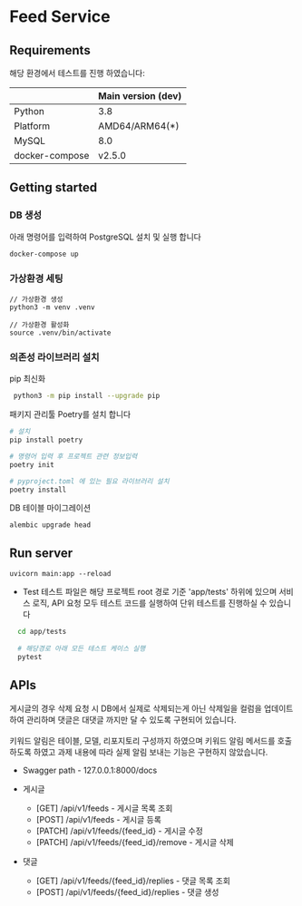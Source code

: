 # Feed Service

## Requirements

해당 환경에서 테스트를 진행 하였습니다:

|                | Main version (dev) |
|----------------|--------------------|
| Python         | 3.8                |
| Platform       | AMD64/ARM64(\*)    |
| MySQL          | 8.0                |
| docker-compose | v2.5.0             |

## Getting started

### DB 생성

아래 명령어를 입력하여 PostgreSQL 설치 및 실행 합니다

```
docker-compose up
```

### 가상환경 세팅
```
// 가상환경 생성
python3 -m venv .venv

// 가상환경 활성화
source .venv/bin/activate
```


### 의존성 라이브러리 설치

pip 최신화

```bash
 python3 -m pip install --upgrade pip
```

패키지 관리툴 Poetry를 설치 합니다

```bash
# 설치
pip install poetry

# 명령어 입력 후 프로젝트 관련 정보입력
poetry init

# pyproject.toml 에 있는 필요 라이브러리 설치
poetry install
```

DB 테이블 마이그레이션

```
alembic upgrade head
```

## Run server

```
uvicorn main:app --reload
```

- Test
테스트 파일은 해당 프로젝트 root 경로 기준 'app/tests' 하위에 있으며 서비스 로직, API 요청 모두 테스트 코드를 실행하여 단위 테스트를 진행하실 수 있습니다

``` bash
  cd app/tests
  
  # 해당경로 아래 모든 테스트 케이스 실행
  pytest
```

## APIs
게시글의 경우 삭제 요청 시 DB에서 실제로 삭제되는게 아닌 삭제일을 컬럼을 업데이트 하여 관리하며 댓글은 대댓글 까지만 달 수 있도록 구현되어 있습니다. <br />
<br />
키워드 알림은 테이블, 모델, 리포지토리 구성까지 하였으며 키워드 알림 메서드를 호출하도록 하였고 과제 내용에 따라 실제 알림 보내는 기능은 구현하지 않았습니다.

- Swagger path - 127.0.0.1:8000/docs

- 게시글
    - [GET] /api/v1/feeds - 게시글 목록 조회
    - [POST] /api/v1/feeds - 게시글 등록
    - [PATCH] /api/v1/feeds/{feed_id} - 게시글 수정
    - [PATCH] /api/v1/feeds/{feed_id}/remove - 게시글 삭제 

- 댓글
  - [GET] /api/v1/feeds/{feed_id}/replies - 댓글 목록 조회
  - [POST] /api/v1/feeds/{feed_id}/replies - 댓글 생성